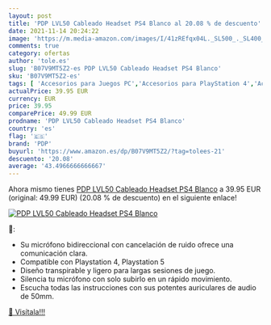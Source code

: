 ```yaml
---
layout: post
title: 'PDP LVL50 Cableado Headset PS4 Blanco al 20.08 % de descuento'
date: 2021-11-14 20:24:22
image: 'https://m.media-amazon.com/images/I/41zREfqx04L._SL500_._SL400_.jpg'
comments: true
category: ofertas
author: 'tole.es'
slug: 'B07V9MT5Z2-es PDP LVL50 Cableado Headset PS4 Blanco'
sku: 'B07V9MT5Z2-es'
tags: [ 'Accesorios para Juegos PC','Accesorios para PlayStation 4','Accesorios para PlayStation 5','Hardware y juegos para PlayStation 4','Hardware y juegos para PlayStation 5','Juegos y Accesorios para PC','Videojuegos','pdp','ps4', ]
actualPrice: 39.95 EUR
currency: EUR
price: 39.95
comparePrice: 49.99 EUR
prodname: 'PDP LVL50 Cableado Headset PS4 Blanco'
country: 'es'
flag: '🇪🇸'
brand: 'PDP'
buyurl: 'https://www.amazon.es/dp/B07V9MT5Z2/?tag=tolees-21'
descuento: '20.08'
average: '43.4966666666667'
---
```


Ahora mismo tienes [PDP LVL50 Cableado Headset PS4 Blanco](https://www.amazon.es/dp/B07V9MT5Z2/?tag=tolees-21) a 39.95 EUR (original: 49.99 EUR) (20.08 %  de descuento) en el siguiente enlace!

[![PDP LVL50 Cableado Headset PS4 Blanco](https://m.media-amazon.com/images/I/41zREfqx04L._SL500_._SL400_.jpg)](https://www.amazon.es/dp/B07V9MT5Z2/?tag=tolees-21)

🔎:

- Su micrófono bidireccional con cancelación de ruido ofrece una comunicación clara.
- Compatible con Playstation 4, Playstation 5
- Diseño transpirable y ligero para largas sesiones de juego.
- Silencia tu micrófono con solo subirlo en un rápido movimiento.
- Escucha todas las instrucciones con sus potentes auriculares de audio de 50mm.

[🛒 Visítala!!!](https://www.amazon.es/dp/B07V9MT5Z2/?tag=tolees-21)
